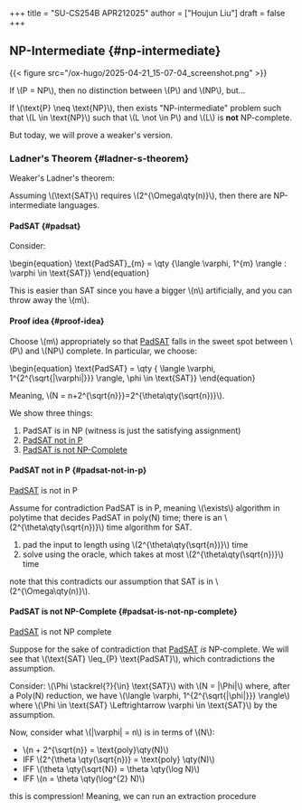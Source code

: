+++
title = "SU-CS254B APR212025"
author = ["Houjun Liu"]
draft = false
+++

## NP-Intermediate {#np-intermediate}

{{< figure src="/ox-hugo/2025-04-21_15-07-04_screenshot.png" >}}

If \\(P = NP\\), then no distinction between \\(P\\) and \\(NP\\), but...

<div class="theorem"><span>

If \\(\text{P} \neq \text{NP}\\), then exists "NP-intermediate" problem such that \\(L \in \text{NP}\\)  such that \\(L \not \in P\\) and \\(L\\) is **not** NP-complete.

</span></div>

But today, we will prove a weaker's version.


### Ladner's Theorem {#ladner-s-theorem}

Weaker's Ladner's theorem:

<div class="theorem"><span>

Assuming \\(\text{SAT}\\) requires \\(2^{\Omega\qty(n)}\\), then there are NP-intermediate languages.

</span></div>


#### PadSAT {#padsat}

Consider:

\begin{equation}
\text{PadSAT}\_{m} = \qty {\langle \varphi, 1^{m} \rangle : \varphi \in \text{SAT}}
\end{equation}

This is easier than SAT since you have a bigger \\(n\\) artificially, and you can throw away the \\(m\\).


#### Proof idea {#proof-idea}

Choose \\(m\\) appropriately so that [PadSAT](#padsat) falls in the sweet spot between \\(P\\) and \\(NP\\) complete. In particular, we choose:

\begin{equation}
\text{PadSAT} = \qty { \langle \varphi, 1^{2^{\sqrt{|\varphi|}}} \rangle, \phi \in \text{SAT}}
\end{equation}

Meaning, \\(N = n+2^{\sqrt{n}}}=2^{\theta\qty(\sqrt{n})}\\).

We show three things:

1.  PadSAT is in NP (witness is just the satisfying assignment)
2.  [PadSAT not in P](#padsat-not-in-p)
3.  [PadSAT is not NP-Complete](#padsat-is-not-np-complete)


#### PadSAT not in P {#padsat-not-in-p}

<div class="lemma"><span>

[PadSAT](#padsat) is not in P

</span></div>

<div class="proof"><span>

Assume for contradiction PadSAT is in P, meaning \\(\exists\\) algorithm in polytime that decides PadSAT in poly(N) time; there is an \\(2^{\theta\qty(\sqrt{n})}\\) time algorithm for SAT.

1.  pad the input to length using \\(2^{\theta\qty(\sqrt{n})}\\) time
2.  solve using the oracle, which takes at most \\(2^{\theta\qty(\sqrt{n})}\\) time

note that this contradicts our assumption that SAT is in \\(2^{\Omega\qty(n)}\\).

</span></div>


#### PadSAT is not NP-Complete {#padsat-is-not-np-complete}

<div class="lemma"><span>

[PadSAT](#padsat) is not NP complete

</span></div>

<div class="proof"><span>

Suppose for the sake of contradiction that [PadSAT](#padsat) _is_ NP-complete. We will see that \\(\text{SAT} \leq\_{P} \text{PadSAT}\\), which contradictions the assumption.

Consider: \\(\Phi \stackrel{?}{\in} \text{SAT}\\) with \\(N = |\Phi|\\) where, after a Poly(N) reduction, we have \\(\langle \varphi, 1^{2^{\sqrt{|\phi|}}} \rangle\\) where \\(\Phi \in \text{SAT} \Leftrightarrow \varphi \in \text{SAT}\\) by the assumption.

Now, consider what \\(|\varphi| = n\\) is in terms of \\(N\\):

-   \\(n + 2^{\sqrt{n}} = \text{poly}\qty(N)\\)
-   IFF \\(2^{\theta \qty(\sqrt{n})} = \text{poly} \qty(N)\\)
-   IFF \\(\theta \qty(\sqrt{N}) = \theta \qty(\log N)\\)
-   IFF \\(n = \theta \qty(\log^{2} N)\\)

this is compression! Meaning, we can run an extraction procedure

</span></div>
